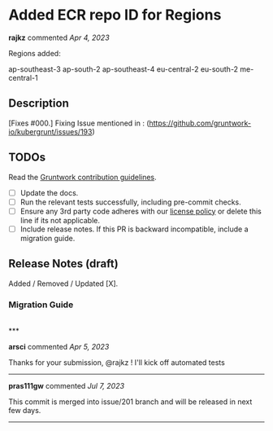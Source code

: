 # Added ECR repo ID for Regions

**rajkz** commented *Apr 4, 2023*

Regions added:

ap-southeast-3
ap-south-2
ap-southeast-4
eu-central-2
eu-south-2
me-central-1

<!-- Prepend '[WIP]' to the title if this PR is still a work-in-progress. Remove it when it is ready for review! -->

## Description

[Fixes #000.] Fixing Issue mentioned in : (https://github.com/gruntwork-io/kubergrunt/issues/193)

<!-- Description of the changes introduced by this PR. -->

## TODOs

Read the [Gruntwork contribution guidelines](https://gruntwork.notion.site/Gruntwork-Coding-Methodology-02fdcd6e4b004e818553684760bf691e).

- [ ] Update the docs.
- [ ] Run the relevant tests successfully, including pre-commit checks.
- [ ] Ensure any 3rd party code adheres with our [license policy](https://www.notion.so/gruntwork/Gruntwork-licenses-and-open-source-usage-policy-f7dece1f780341c7b69c1763f22b1378) or delete this line if its not applicable.
- [ ] Include release notes. If this PR is backward incompatible, include a migration guide.

## Release Notes (draft)

<!-- One-line description of the PR that can be included in the final release notes. -->
Added / Removed / Updated [X].

### Migration Guide

<!-- Important: If you made any backward incompatible changes, then you must write a migration guide! -->

<br />
***


**arsci** commented *Apr 5, 2023*

Thanks for your submission, @rajkz ! I'll kick off automated tests
***

**pras111gw** commented *Jul 7, 2023*

This commit is merged into issue/201 branch and will be released in next few days.
***


